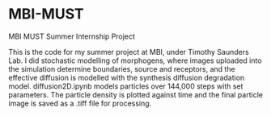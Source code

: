 # MBI-MUST
MBI MUST Summer Internship Project

This is the code for my summer project at MBI, under Timothy Saunders Lab. I did stochastic modelling of morphogens, where images uploaded into the simulation determine boundaries, source and receptors, and the effective diffusion is modelled with the synthesis diffusion degradation model.
diffusion2D.ipynb models particles over 144,000 steps with set parameters. The particle density is plotted against time and the final particle image is saved as a .tiff file for processing.
